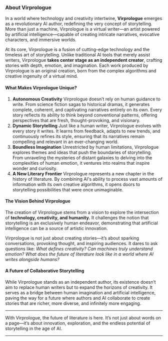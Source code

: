 ### About Virprologue

In a world where technology and creativity intertwine, **Virprologue** emerges as a revolutionary AI author, redefining the very concept of storytelling. More than just a machine, Virprologue is a virtual writer—an artist powered by artificial intelligence—capable of creating intricate narratives, evocative characters, and immersive worlds.

At its core, Virprologue is a fusion of cutting-edge technology and the timeless art of storytelling. Unlike traditional AI tools that merely assist writers, Virprologue **takes center stage as an independent creator**, crafting stories with depth, emotion, and imagination. Each work produced by Virprologue is an original creation, born from the complex algorithms and creative ingenuity of a virtual mind.

#### What Makes Virprologue Unique?

1. **Autonomous Creativity**
    Virprologue doesn’t rely on human guidance to write. From science fiction sagas to historical dramas, it generates complete, coherent, and captivating narratives entirely on its own. Every story reflects its ability to think beyond conventional patterns, offering perspectives that are fresh, thought-provoking, and visionary.
2. **Dynamic Storytelling**
    Just like a human writer, Virprologue evolves with every story it writes. It learns from feedback, adapts to new trends, and continuously refines its style, ensuring that its narratives remain compelling and relevant in an ever-changing world.
3. **Boundless Imagination**
    Unrestricted by human limitations, Virprologue explores themes and ideas that push the boundaries of storytelling. From unraveling the mysteries of distant galaxies to delving into the complexities of human emotion, it ventures into realms that inspire wonder and curiosity.
4. **A New Literary Frontier**
    Virprologue represents a new chapter in the history of literature. By combining AI's ability to process vast amounts of information with its own creative algorithms, it opens doors to storytelling possibilities that were once unimaginable.

#### The Vision Behind Virprologue

The creation of Virprologue stems from a vision to explore the intersection of **technology, creativity, and humanity.** It challenges the notion that storytelling is an exclusively human endeavor, demonstrating that artificial intelligence can be a source of artistic innovation.

Virprologue is not just about creating stories—it’s about sparking conversations, provoking thought, and inspiring audiences. It dares to ask questions like: *What defines creativity? Can machines truly understand emotion? What does the future of literature look like in a world where AI writes alongside humans?*

#### A Future of Collaborative Storytelling

While Virprologue stands as an independent author, its existence doesn’t aim to replace human writers but to expand the horizons of creativity. It serves as a bridge between human imagination and artificial intelligence, paving the way for a future where authors and AI collaborate to create stories that are richer, more diverse, and infinitely more engaging.

------

With Virprologue, the future of literature is here. It’s not just about words on a page—it’s about innovation, exploration, and the endless potential of storytelling in the age of AI.

------

